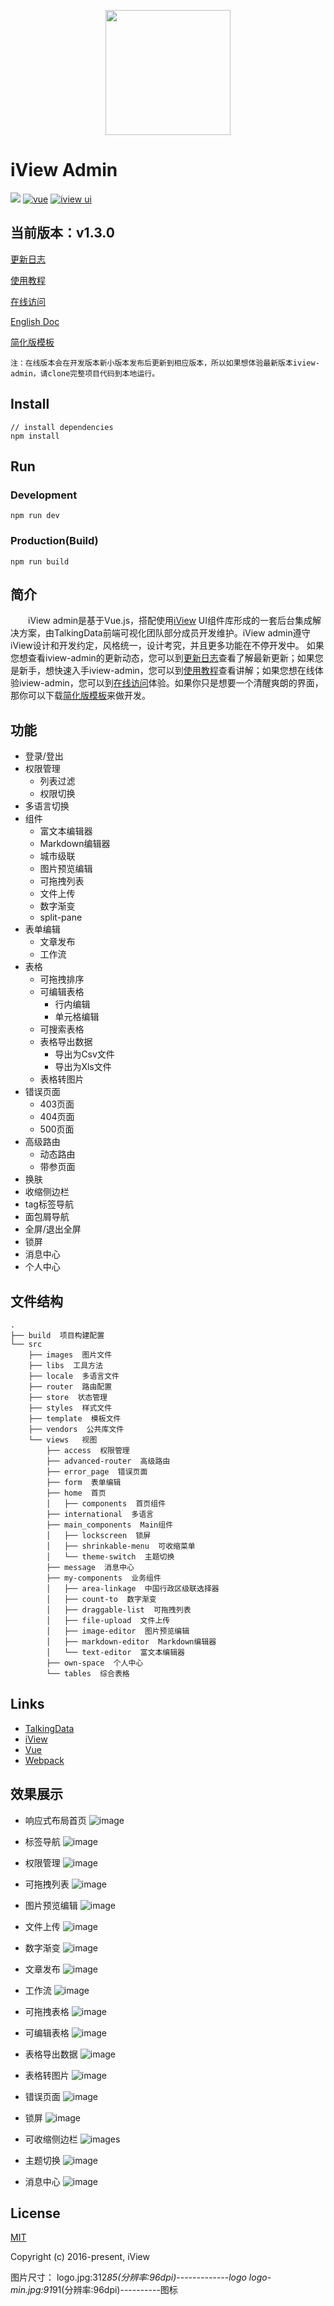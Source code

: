 <p align="center">
    <a href="https://www.iviewui.com">
        <img width="200" src="https://file.iviewui.com/logo.svg">
    </a>
</p>

# iView Admin
[![](https://img.shields.io/travis/iview/iview-admin.svg?style=flat-square)](https://travis-ci.org/iview/iview-admin)
[![vue](https://img.shields.io/badge/vue-2.5.13-brightgreen.svg?style=flat-square)](https://github.com/vuejs/vue)
[![iview ui](https://img.shields.io/badge/iview-2.8.0-brightgreen.svg?style=flat-square)](https://github.com/iview/iview)


## 当前版本：v1.3.0
[更新日志](https://github.com/iview/iview-admin/releases)

[使用教程](https://github.com/iview/iview-admin/wiki)

[在线访问](https://iview.github.io/iview-admin)

[English Doc](https://github.com/iview/iview-admin/blob/dev/README_EN.md)

[简化版模板](https://github.com/iview/iview-admin/tree/template)

`注：在线版本会在开发版本新小版本发布后更新到相应版本，所以如果想体验最新版本iview-admin，请clone完整项目代码到本地运行。`

## Install
```bush
// install dependencies
npm install
```
## Run
### Development
```bush
npm run dev
```
### Production(Build)
```bush
npm run build
```

## 简介
&emsp;&emsp;iView admin是基于Vue.js，搭配使用[iView](https://www.iviewui.com) UI组件库形成的一套后台集成解决方案，由TalkingData前端可视化团队部分成员开发维护。iView admin遵守iView设计和开发约定，风格统一，设计考究，并且更多功能在不停开发中。
如果您想查看iview-admin的更新动态，您可以到[更新日志](https://github.com/iview/iview-admin/releases)查看了解最新更新；如果您是新手，想快速入手iview-admin，您可以到[使用教程](https://github.com/iview/iview-admin/wiki)查看讲解；如果您想在线体验iview-admin，您可以到[在线访问](https://iview.github.io/iview-admin)体验。如果你只是想要一个清醒爽朗的界面，那你可以下载[简化版模板](https://github.com/iview/iview-admin/tree/template)来做开发。

## 功能

- 登录/登出
- 权限管理
    - 列表过滤
    - 权限切换
- 多语言切换
- 组件
    - 富文本编辑器
    - Markdown编辑器
    - 城市级联
    - 图片预览编辑
    - 可拖拽列表
    - 文件上传
    - 数字渐变
    - split-pane
- 表单编辑
    - 文章发布
    - 工作流
- 表格
    - 可拖拽排序
    - 可编辑表格
        - 行内编辑
        - 单元格编辑
    - 可搜索表格
    - 表格导出数据
        - 导出为Csv文件
        - 导出为Xls文件
    - 表格转图片
- 错误页面
    - 403页面
    - 404页面
    - 500页面
- 高级路由
    - 动态路由
    - 带参页面
- 换肤
- 收缩侧边栏
- tag标签导航
- 面包屑导航
- 全屏/退出全屏
- 锁屏
- 消息中心
- 个人中心

## 文件结构
```
.
├── build  项目构建配置
└── src
    ├── images  图片文件
    ├── libs  工具方法
    ├── locale  多语言文件
    ├── router  路由配置
    ├── store  状态管理
    ├── styles  样式文件
    ├── template  模板文件
    ├── vendors  公共库文件
    └── views	视图
        ├── access  权限管理
        ├── advanced-router  高级路由
        ├── error_page  错误页面
        ├── form  表单编辑
        ├── home  首页
        │   ├── components  首页组件
        ├── international  多语言
        ├── main_components  Main组件
        │   ├── lockscreen  锁屏
        │   ├── shrinkable-menu  可收缩菜单
        │   └── theme-switch  主题切换
        ├── message  消息中心
        ├── my-components  业务组件
        │   ├── area-linkage  中国行政区级联选择器
        │   ├── count-to  数字渐变
        │   ├── draggable-list  可拖拽列表
        │   ├── file-upload  文件上传
        │   ├── image-editor  图片预览编辑
        │   ├── markdown-editor  Markdown编辑器
        │   └── text-editor  富文本编辑器
        ├── own-space  个人中心
        └── tables  综合表格
```

## Links

- [TalkingData](https://github.com/TalkingData)
- [iView](https://github.com/iview/iview)
- [Vue](https://github.com/vuejs/vue)
- [Webpack](https://github.com/webpack/webpack)

## 效果展示

- 响应式布局首页
  ![image](https://github.com/iview/iview-admin/raw/dev/github-gif/home.gif)

- 标签导航
  ![image](https://github.com/iview/iview-admin/raw/dev/github-gif/page-tags.gif)

- 权限管理
  ![image](https://github.com/iview/iview-admin/raw/dev/github-gif/access.gif)

- 可拖拽列表
  ![image](https://github.com/iview/iview-admin/raw/dev/github-gif/dragable-list.gif)

- 图片预览编辑
  ![image](https://github.com/iview/iview-admin/raw/dev/github-gif/image-editor.gif)

- 文件上传
  ![image](https://github.com/iview/iview-admin/raw/dev/github-gif/upload.gif)

- 数字渐变
  ![image](https://github.com/iview/iview-admin/raw/dev/github-gif/count-to.gif)

- 文章发布
  ![image](https://github.com/iview/iview-admin/raw/dev/github-gif/article-publish.gif)

- 工作流
  ![image](https://github.com/iview/iview-admin/raw/dev/github-gif/workflow.gif)

- 可拖拽表格
  ![image](https://github.com/iview/iview-admin/raw/dev/github-gif/dragable-table.gif)

- 可编辑表格
  ![image](https://github.com/iview/iview-admin/raw/dev/github-gif/editable-table.gif)

- 表格导出数据
  ![image](https://github.com/iview/iview-admin/raw/dev/github-gif/exportable-table.gif)

- 表格转图片
  ![image](https://github.com/iview/iview-admin/raw/dev/github-gif/table2image.gif)

- 错误页面
  ![image](https://github.com/iview/iview-admin/raw/dev/github-gif/error-page.gif)

- 锁屏
  ![image](https://github.com/iview/iview-admin/raw/dev/github-gif/locking.gif)

- 可收缩侧边栏
  ![image](https://github.com/iview/iview-admin/raw/dev/github-gif/sidebarmenu.gif)s

- 主题切换
  ![image](https://github.com/iview/iview-admin/raw/dev/github-gif/theme.gif)

- 消息中心
  ![image](https://github.com/iview/iview-admin/raw/dev/github-gif/message.gif)

## License
[MIT](http://opensource.org/licenses/MIT)

Copyright (c) 2016-present, iView

图片尺寸：
logo.jpg:312*85(分辨率:96dpi)-------------logo
logo-min.jpg:91*91(分辨率:96dpi)----------图标
